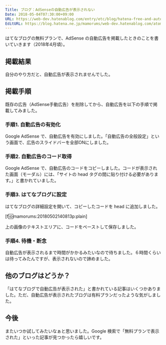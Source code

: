 ```yaml
---
Title: ブログ：AdSenseの自動広告が表示されない
Date: 2018-05-04T07:30:00+09:00
URL: https://web-dev.hatenablog.com/entry/etc/blog/hatena-free-and-auto-ad
EditURL: https://blog.hatena.ne.jp/mamorums/web-dev.hatenablog.com/atom/entry/17391345971640773735
---
```


はてなブログの無料プランで、AdSense の自動広告を掲載したときのことを書いていきます（2018年4月頃）。


## 掲載結果
自分のやり方だと、自動広告が表示されませんでした。


## 掲載手順
既存の広告（AdSense手動広告）を削除してから、自動広告を以下の手順で掲載してみました。

### 手順1. 自動広告の有効化
Google AdSense で、自動広告を有効にしました。「自動広告の全般設定」という画面で、広告のスライドバーを全部ONにしました。

### 手順2. 自動広告のコード取得
Google AdSense で、自動広告のコードをコピーしました。コードが表示された画面（モーダル）には、「サイトの head タグの間に貼り付ける必要があります。」と書かれていました。

### 手順3. はてなブログに設定
はてなブログの詳細設定を開いて、コピーしたコードを head に追加しました。

[f:id:mamorums:20180502140813p:plain]

上の画像のテキストエリアに、コードをペーストして保存しました。

### 手順4. 待機・断念
自動広告が表示されるまで時間がかかるみたいなので待ちました。６時間くらいは待ってみたんですが、表示されないので諦めました。


## 他のブログはどうか？
「はてなブログで自動広告が表示された」と書かれている記事はいくつかありました。ただ、自動広告が表示されたブログは有料プランだったような気がしました。


## 今後
またいつか試してみたいなぁと思いました。Google 検索で「無料プランで表示された」といった記事が見つかったら嬉しいです。
